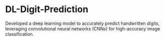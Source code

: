 # DL-Digit-Prediction
Developed a deep learning model to accurately predict handwritten digits, leveraging convolutional neural networks (CNNs) for high-accuracy image classification.
